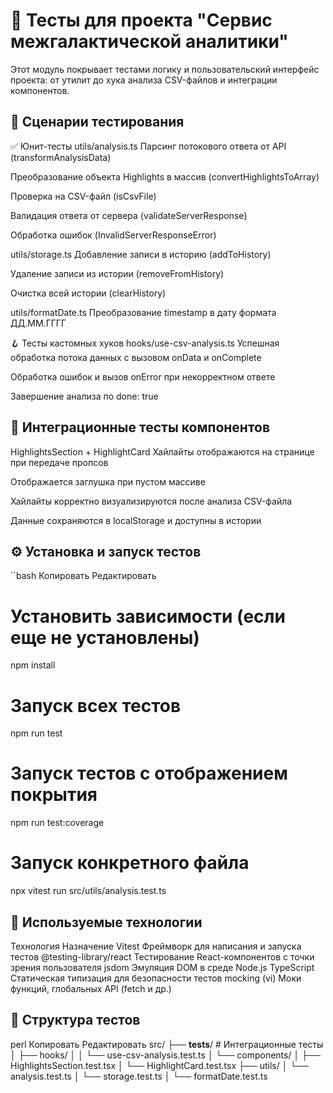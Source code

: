 # 🧪 Тесты для проекта "Сервис межгалактической аналитики"
Этот модуль покрывает тестами логику и пользовательский интерфейс проекта: от утилит до хука анализа CSV-файлов и интеграции компонентов.

## 📄 Сценарии тестирования
✅ Юнит-тесты
utils/analysis.ts
Парсинг потокового ответа от API (transformAnalysisData)

Преобразование объекта Highlights в массив (convertHighlightsToArray)

Проверка на CSV-файл (isCsvFile)

Валидация ответа от сервера (validateServerResponse)

Обработка ошибок (InvalidServerResponseError)

utils/storage.ts
Добавление записи в историю (addToHistory)

Удаление записи из истории (removeFromHistory)

Очистка всей истории (clearHistory)

utils/formatDate.ts
Преобразование timestamp в дату формата ДД.ММ.ГГГГ

🪝 Тесты кастомных хуков
hooks/use-csv-analysis.ts
Успешная обработка потока данных с вызовом onData и onComplete

Обработка ошибок и вызов onError при некорректном ответе

Завершение анализа по done: true

## 🧩 Интеграционные тесты компонентов
HighlightsSection + HighlightCard
Хайлайты отображаются на странице при передаче пропсов

Отображается заглушка при пустом массиве

Хайлайты корректно визуализируются после анализа CSV-файла

Данные сохраняются в localStorage и доступны в истории

## ⚙️ Установка и запуск тестов
``bash
Копировать
Редактировать
# Установить зависимости (если еще не установлены)
npm install

# Запуск всех тестов
npm run test

# Запуск тестов с отображением покрытия
npm run test:coverage

# Запуск конкретного файла
npx vitest run src/utils/analysis.test.ts
## 🧰 Используемые технологии
Технология	Назначение
Vitest	Фреймворк для написания и запуска тестов
@testing-library/react	Тестирование React-компонентов с точки зрения пользователя
jsdom	Эмуляция DOM в среде Node.js
TypeScript	Статическая типизация для безопасности тестов
mocking (vi)	Моки функций, глобальных API (fetch и др.)

## 📁 Структура тестов
perl
Копировать
Редактировать
src/
├── __tests__/                 # Интеграционные тесты
│   ├── hooks/
│   │   └── use-csv-analysis.test.ts
│   └── components/
│       ├── HighlightsSection.test.tsx
│       └── HighlightCard.test.tsx
├── utils/
│   └── analysis.test.ts
│   └── storage.test.ts
│   └── formatDate.test.ts
